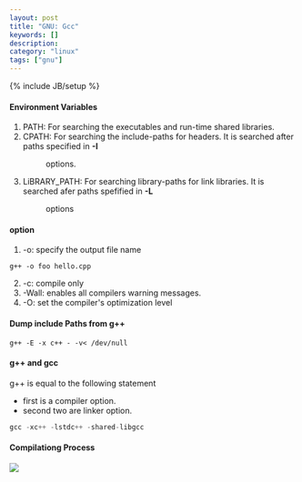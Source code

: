 ```yaml
--- 
layout: post 
title: "GNU: Gcc" 
keywords: [] 
description: 
category: "linux"
tags: ["gnu"] 
--- 
```

{% include JB/setup %}


#### Environment Variables
1. PATH: For searching the executables and run-time shared libraries.
2. CPATH: For searching the include-paths for headers. It is searched after
   paths specified in **-I<dir>** options.
3. LiBRARY_PATH: For searching library-paths for link libraries. It is searched
   afer paths spefified in **-L<dir>** options

#### option
1. -o: specify the output file name 

```shell
g++ -o foo hello.cpp
````
2. -c: compile only
3. -Wall: enables all compilers warning messages.
4. -O: set the compiler's optimization level

#### Dump include Paths from g++
```shell
g++ -E -x c++ - -v< /dev/null
```


#### g++ and gcc
g++ is equal to the following statement
- first is a compiler option.
- second two are linker option.

```cpp
gcc -xc++ -lstdc++ -shared-libgcc
```

#### Compilationg Process
<img src="{{IMAGE_PATH}}/gcc-compilation-process.png">

